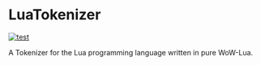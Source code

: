 # LuaTokenizer
[![test](https://github.com/watchout-mods/LibLuaTokenizer/actions/workflows/test.yml/badge.svg)](https://github.com/watchout-mods/LibLuaTokenizer/actions/workflows/test.yml)

A Tokenizer for the Lua programming language written in pure WoW-Lua.
